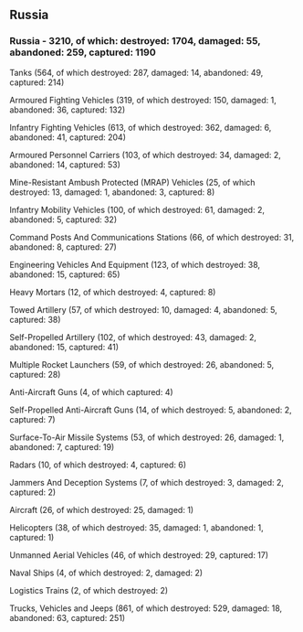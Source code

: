 
 
 ## Russia
 
 ### Russia - 3210, of which: destroyed: 1704, damaged: 55, abandoned: 259, captured: 1190

 

 

 Tanks (564, of which destroyed: 287, damaged: 14, abandoned: 49, captured: 214)

 Armoured Fighting Vehicles (319, of which destroyed: 150, damaged: 1, abandoned: 36, captured: 132)

 Infantry Fighting Vehicles (613, of which destroyed: 362, damaged: 6, abandoned: 41, captured: 204)

 Armoured Personnel Carriers (103, of which destroyed: 34, damaged: 2, abandoned: 14, captured: 53)

 Mine-Resistant Ambush Protected (MRAP) Vehicles (25, of which destroyed: 13, damaged: 1, abandoned: 3, captured: 8)

 Infantry Mobility Vehicles (100, of which destroyed: 61, damaged: 2, abandoned: 5, captured: 32)

 Command Posts And Communications Stations (66, of which destroyed: 31, abandoned: 8, captured: 27)

 Engineering Vehicles And Equipment (123, of which destroyed: 38, abandoned: 15, captured: 65)

 Heavy Mortars (12, of which destroyed: 4, captured: 8)

 Towed Artillery (57, of which destroyed: 10, damaged: 4, abandoned: 5, captured: 38)

 Self-Propelled Artillery (102, of which destroyed: 43, damaged: 2, abandoned: 15, captured: 41)

 Multiple Rocket Launchers (59, of which destroyed: 26, abandoned: 5, captured: 28)

 Anti-Aircraft Guns (4, of which captured: 4)

 Self-Propelled Anti-Aircraft Guns (14, of which destroyed: 5, abandoned: 2, captured: 7)

 Surface-To-Air Missile Systems (53, of which destroyed: 26, damaged: 1, abandoned: 7, captured: 19)

 Radars (10, of which destroyed: 4, captured: 6)

 Jammers And Deception Systems (7, of which destroyed: 3, damaged: 2, captured: 2)

 Aircraft (26, of which destroyed: 25, damaged: 1)

 Helicopters (38, of which destroyed: 35, damaged: 1, abandoned: 1, captured: 1)

 Unmanned Aerial Vehicles (46, of which destroyed: 29, captured: 17)

 Naval Ships (4, of which destroyed: 2, damaged: 2)

 Logistics Trains (2, of which destroyed: 2)

 Trucks, Vehicles and Jeeps (861, of which destroyed: 529, damaged: 18, abandoned: 63, captured: 251)

